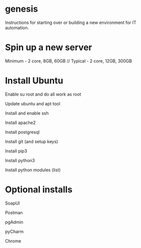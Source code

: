 # genesis
Instructions for starting over or building a new environment for IT automation.

# Spin up a new server
Minimum - 2 core, 8GB, 60GB // Typical - 2 core, 12GB, 300GB

# Install Ubuntu

Enable su root and do all work as root

Update ubuntu and apt tool

Install and enable ssh

Install apache2

Install postgresql

Install git (and setup keys)

Install pip3

Install python3

Install python modules (list)

# Optional installs
SoapUI

Postman

pgAdmin

pyCharm

Chrome
